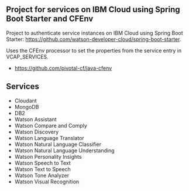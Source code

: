 ## Project for services on IBM Cloud using Spring Boot Starter and CFEnv
Project to authenticate service instances on IBM Cloud using Spring Boot Starter: https://github.com/watson-developer-cloud/spring-boot-starter.

Uses the CFEnv processor to set the properties from the service entry in VCAP_SERVICES.
- https://github.com/pivotal-cf/java-cfenv

## Services
- Cloudant
- MongoDB
- DB2
- Watson Assistant
- Watson Compare and Comply
- Watson Discovery
- Watson Language Translator
- Watson Natural Language Classifier
- Watson Natural Language Understanding
- Watson Personality Insights
- Watson Speech to Text
- Watson Text to Speech
- Watson Tone Analyzer
- Watson Visual Recognition
